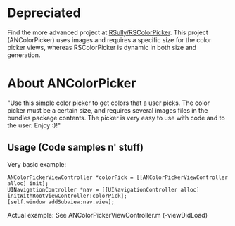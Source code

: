 # Depreciated

Find the more advanced project at [RSully/RSColorPicker](https://github.com/RSully/RSColorPicker). This project (ANColorPicker) uses images and requires a specific size for the color picker views, whereas RSColorPicker is dynamic in both size and generation. 

# About ANColorPicker

"Use this simple color picker to get colors that a user picks.  The color picker must be a certain size, and requires several images files in the bundles package contents.  The picker is very easy to use with code and to the user.  Enjoy :)!"

## Usage (Code samples n' stuff)

Very basic example:

    ANColorPickerViewController *colorPick = [[ANColorPickerViewController alloc] init];
	UINavigationController *nav = [[UINavigationController alloc] initWithRootViewController:colorPick];
	[self.window addSubview:nav.view];

Actual example: See ANColorPickerViewController.m (-viewDidLoad)
    
